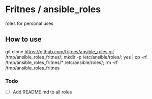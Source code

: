 # Fritnes / ansible_roles
roles for personal uses

## How to use
git clone https://github.com/fritnes/ansible_roles.git /tmp/ansible_roles_fritnes/; mkdir -p /etc/ansible/roles/; yes | cp -rf /tmp/ansible_roles_fritnes/* /etc/ansible/roles/; rm -rf /tmp/ansible_roles_fritnes

### Todo
- [ ] Add README.md to all roles
